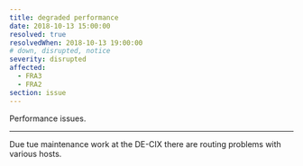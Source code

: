 ```yaml
---
title: degraded performance
date: 2018-10-13 15:00:00
resolved: true
resolvedWhen: 2018-10-13 19:00:00
# down, disrupted, notice
severity: disrupted
affected:
  - FRA3
  - FRA2
section: issue
---
```


Performance issues.

---

Due tue maintenance work at the DE-CIX there are routing problems with various hosts.